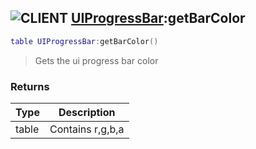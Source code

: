 ## ![](images/client.png "CLIENT") [UIProgressBar](ui_progress_bar):getBarColor

```lua
table UIProgressBar:getBarColor()
```

> Gets the ui progress bar color

### Returns

| Type  | Description      |
| ----- | ---------------- |
| table | Contains r,g,b,a |
